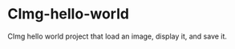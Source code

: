 CImg-hello-world
================

CImg hello world project that load an image, display it, and save it.
